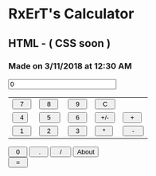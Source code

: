 <!DOCTYPE html>
<html>
<h1>RxErT's Calculator</h1>
<h2>HTML - ( CSS soon )</h2>
<h3>Made on 3/11/2018 at 12:30 AM</h3>

<body>
    <FORM name="Keypad" action="">
<input name="ReadOut" id="output" type="Text" size=24 value="0" readonly>
    <table>
<tr>
  <td><input id="btn7" type="Button" value="  7  " onclick="NumPressed(7)"></td>
  <td><input id="btn8" type="Button" value="  8  " onclick="NumPressed(8)"></td>        
  <td><input id="btn9" type="Button" value="  9  " onclick="NumPressed(9)"></td>
<td colspan="2"><input id="btnC" type="Button" value="  C  " onclick="Clear()"></td>
</tr>
<tr>
  <td><input id="btn4" type="Button" value="  4" onclick="NumPressed(4)"></td>
  <td><input id="btn5" type="Button" value="  5   "onclick="NumPressed(5)"></td>        
  <td><input id="btn6" type="Button" value="  6  " onclick="NumPressed(6)"></td>
<td><input id="btnplusminus" type="Button" value=" +/- " onclick="Neg()"></td>
<td><input id="btnplus" type="Button" value="  +  " onclick="Operation('+')"></td>
</tr>
<tr>
  <td><input id="btn1" type="Button" value="  1  " onclick="NumPressed(1)"></td>
  <td><input id="btn2" type="Button" value="  2  " onclick="NumPressed(2)"></td>        
  <td><input id="btn3" type="Button" value="  3  " onclick="NumPressed(3)"></td>
<td><input id="btnmultiply" type="Button" value="  *  " onclick="Operation('*')"></td>
<td><input id="btnminus" type="Button" value="   -   " onclick="Operation('-')"></td>
</tr>
</table>
<input id="btn0" type="Button" value="  0  " onclick="NumPressed(0)">
  <input id="btndecimal" type="Button" value="   .  " onclick="Decimal()">      
<input id="btndivide" type="Button" value="   /   " onclick="Operation('/')">
<input id="about" type="Button" value="About" onclick="myFunction()"></br>
<input id="btnequals" type="Button" value="  =  " onclick="Operation('=')">
 </FORM>

<script>
var FKeyPad = document.Keypad;
var Accumulate = 0;
var FlagNewNum = false;
var PendingOp = "";
function NumPressed (Num) {
if (FlagNewNum) {
FKeyPad.ReadOut.value  = Num;
FlagNewNum = false;
   }
else {
if (FKeyPad.ReadOut.value == "0")
FKeyPad.ReadOut.value = Num;
else
FKeyPad.ReadOut.value += Num;
   }
}
function Operation (Op) {
var Readout = FKeyPad.ReadOut.value;
if (FlagNewNum && PendingOp != "=");
else
{
FlagNewNum = true;
if ( '+' == PendingOp )
Accumulate += parseFloat(Readout);
else if ( '-' == PendingOp )
Accumulate -= parseFloat(Readout);
else if ( '/' == PendingOp )
Accumulate /= parseFloat(Readout);
else if ( '*' == PendingOp )
Accumulate *= parseFloat(Readout);
else
Accumulate = parseFloat(Readout);
FKeyPad.ReadOut.value = Accumulate;
PendingOp = Op;
   }
}
function Decimal () {
var curReadOut = FKeyPad.ReadOut.value;
if (FlagNewNum) {
curReadOut = "0.";
FlagNewNum = false;
   }
else
{
if (curReadOut.indexOf(".") == -1)
curReadOut += ".";
   }
FKeyPad.ReadOut.value = curReadOut;
}
function ClearEntry () {
FKeyPad.ReadOut.value = "0";
FlagNewNum = true;
}
function Clear () {
Accumulate = 0;
PendingOp = "";
ClearEntry();
}
function Neg () {
FKeyPad.ReadOut.value = parseFloat(FKeyPad.ReadOut.value) * -1;
}
function Percent () {
FKeyPad.ReadOut.value = (parseFloat(FKeyPad.ReadOut.value) / 100) * parseFloat(Accumulate);
}
</script>
